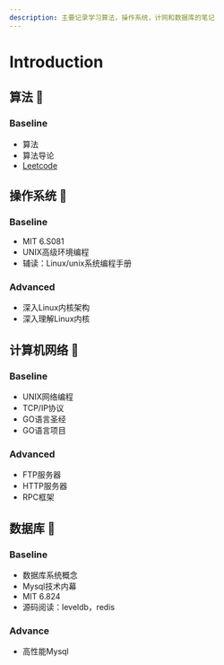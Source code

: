 ```yaml
---
description: 主要记录学习算法，操作系统，计网和数据库的笔记
---
```


# Introduction

## 算法 👾

### Baseline

* 算法
* 算法导论
* [Leetcode](suan-fa/leetcode.md)

## 操作系统 🎃 

### Baseline

* MIT 6.S081
* UNIX高级环境编程
* 辅读：Linux/unix系统编程手册

### Advanced

* 深入Linux内核架构
* 深入理解Linux内核

## 计算机网络 🤖 

### Baseline

* UNIX网络编程
* TCP/IP协议
* GO语言圣经
* GO语言项目

### Advanced

* FTP服务器
* HTTP服务器
* RPC框架

## 数据库 🐳 

### Baseline

* 数据库系统概念
* Mysql技术内幕
* MIT 6.824
* 源码阅读：leveldb，redis

### Advance

* 高性能Mysql

